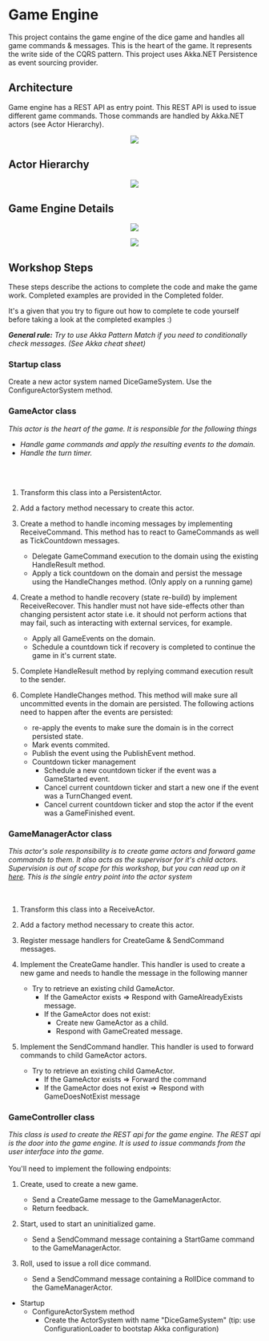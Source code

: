 # Game Engine

This project contains the game engine of the dice game
and handles all game commands & messages. This is the heart of the game.
It represents the write side of the CQRS pattern. 
This project uses Akka.NET Persistence as event sourcing provider.

## Architecture

Game engine has a REST API as entry point. This REST API is used to issue different game commands. 
Those commands are handled by Akka.NET actors (see Actor Hierarchy).

<p align="center">
  <img src="https://github.com/ChristofLauriers/AkkaMjrTwo/blob/master/GameEngine/Game%20Engine%20Architecture.png">
</p>

## Actor Hierarchy

<p align="center">
  <img src="https://github.com/ChristofLauriers/AkkaMjrTwo/blob/master/GameEngine/ActorHierarchy.png">
</p>

## Game Engine Details

<p align="center">
  <img src="https://github.com/ChristofLauriers/AkkaMjrTwo/blob/master/GameEngine/Game%20Engine%20Flow.png">
</p>

<p align="center">
  <img src="https://github.com/ChristofLauriers/AkkaMjrTwo/blob/master/GameEngine/Game%20Engine%20Timer.png">
</p>

## Workshop Steps

These steps describe the actions to complete the code and make the game work. Completed examples are provided in the Completed folder.

It's a given that you try to figure out how to complete te code yourself before taking a look at the completed examples  :)

_**General rule:** Try to use Akka Pattern Match if you need to conditionally check messages. (See Akka cheat sheet)_

### Startup class
Create a new actor system named DiceGameSystem. Use the ConfigureActorSystem method.

### GameActor class
_This actor is the heart of the game. It is responsible for the following things_
* _Handle game commands and apply the resulting events to the domain._
* _Handle the turn timer._
<br/>
<br/>

1. Transform this class into a PersistentActor.

2. Add a factory method necessary to create this actor.

3. Create a method to handle incoming messages by implementing ReceiveCommand. 
This method has to react to GameCommands as well as TickCountdown messages.
	* Delegate GameCommand execution to the domain using the existing HandleResult method.
    * Apply a tick countdown on the domain and persist the message using the HandleChanges method. 
    (Only apply on a running game)

4. Create a method to handle recovery (state re-build) by implement ReceiveRecover. This handler must
not have side-effects other than changing persistent actor state i.e. it should
not perform actions that may fail, such as interacting with external services, for example.
	* Apply all GameEvents on the domain.
    * Schedule a countdown tick if recovery is completed to continue the game in it's current state.

5. Complete HandleResult method by replying command execution result to the sender.

6. Complete HandleChanges method. This method will make sure all uncommitted events in the domain are persisted. 
The following actions need to happen after the events are persisted:
	* re-apply the events to make sure the domain is in the correct persisted state. 
    * Mark events commited.
    * Publish the event using the PublishEvent method.
    * Countdown ticker management
      * Schedule a new countdown ticker if the event was a GameStarted event.
      * Cancel current countdown ticker and start a new one if the event was a TurnChanged event.
      * Cancel current countdown ticker and stop the actor if the event was a GameFinished event.

### GameManagerActor class
_This actor's sole responsibility is to create game actors and forward game commands to them. 
It also acts as the supervisor for it's child actors. Supervision is out of scope for this workshop, 
but you can read up on it [here][1]. This is the single entry point into the actor system_	
<br/>
<br/>
1. Transform this class into a ReceiveActor.

2. Add a factory method necessary to create this actor.

3. Register message handlers for CreateGame & SendCommand messages.
	
4. Implement the CreateGame handler. This handler is used to create a new game and needs to handle 
the message in the following manner
	* Try to retrieve an existing child GameActor.
        * If the GameActor exists => Respond with GameAlreadyExists message.
        * If the GameActor does not exist:
			* Create new GameActor as a child.
            * Respond with GameCreated message.

5. Implement the SendCommand handler. This handler is used to forward commands to child GameActor actors.
	* Try to retrieve an existing child GameActor.
		* If the GameActor exists => Forward the command
        * If the GameActor does not exist => Respond with GameDoesNotExist message

### GameController class
_This class is used to create the REST api for the game engine. The REST api is the door into the game engine. It is used to
issue commands from the user interface into the game._
<br/>
<br/>
You'll need to implement the following endpoints:
1. Create, used to create a new game.
	* Send a CreateGame message to the GameManagerActor.
    * Return feedback. 

2. Start, used to start an uninitialized game.
	* Send a SendCommand message containing a StartGame command to the GameManagerActor.

3. Roll, used to issue a roll dice command.
    * Send a SendCommand message containing a RollDice command to the GameManagerActor.
		
- Startup
	- ConfigureActorSystem method
		- Create the ActorSystem with name "DiceGameSystem" (tip: use ConfigurationLoader to bootstap Akka configuration)

[1]: https://getakka.net/articles/concepts/supervision.html "Akka.NET Supervision"		